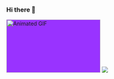 ### Hi there 👋

<!--
**storm-cpu/storm-cpu** is a ✨ _special_ ✨ repository because its `README.md` (this file) appears on your GitHub profile.

Here are some ideas to get you started:

- 🔭 I’m currently working on Be Solution
- 🌱 I’m currently learning Hutech Univercity
-->
<img class="giphy-gif-img giphy-img-loaded" src="https://media1.giphy.com/media/JAIUAn8HRq8yjEZb4U/200w.gif" width="248" height="140" alt="Animated GIF" style="background: rgb(153, 51, 255);">
<img src = "https://github-readme-stats.vercel.app/api?username=storm-cpu&&show_icons=true&title_color=5094F0&icon_color=bb2acf&text_color=343434&bg_color=FFFFFF">
